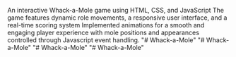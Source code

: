  An interactive  Whack-a-Mole game using HTML, CSS, and JavaScript
 The game features dynamic role movements, a responsive user interface, and a real-time scoring system
 Implemented animations for a smooth and engaging player experience with mole positions and appearances controlled through Javascript event handling.
"# Whack-a-Mole" 
"# Whack-a-Mole" 
"# Whack-a-Mole" 
"# Whack-a-Mole" 

